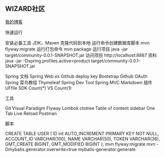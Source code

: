 ## WIZARD社区

[我的博客](https://kayleh.github.io/)  


快速运行

安装必备工具
JDK，Maven
克隆代码到本地
运行命令创建数据库脚本
mvn flyway:migrate
运行打包命令
mvn package
运行项目
java -jar target/community-0.0.1-SNAPSHOT.jar
访问项目
http://localhost:8887
资料
java -jar -Dspring.profiles.active=product target/community-0.0.1-SNAPSHOT.jar

Spring 文档
Spring Web
es
Github deploy key
Bootstrap
Github OAuth
Spring
菜鸟教程
Thymeleaf
Spring Dev Tool
Spring MVC
Markdown 插件
UFfile SDK
Count(*) VS Count(1)

工具

Git
Visual Paradigm
Flyway
Lombok
ctotree
Table of content sidebar
One Tab
Live Reload
Postman

脚本

CREATE TABLE USER
(
    ID int AUTO_INCREMENT PRIMARY KEY NOT NULL,
    ACCOUNT_ID VARCHAR(100),
    NAME VARCHAR(50),
    TOKEN VARCHAR(36),
    GMT_CREATE BIGINT,
    GMT_MODIFIED BIGINT
);
mvn flyway:migrate
mvn -Dmybatis.generator.overwrite=true mybatis-generator:generate
